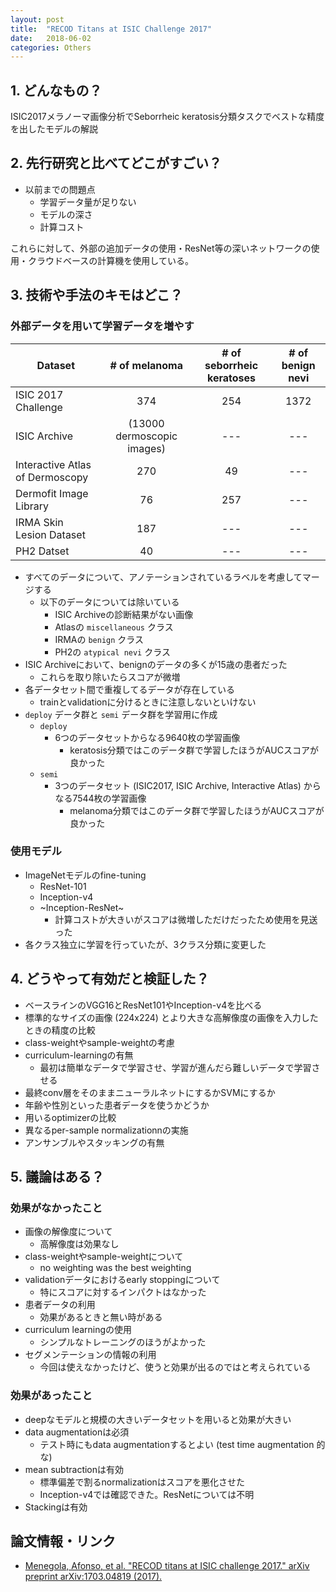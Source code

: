 ```yaml
---
layout: post
title:  "RECOD Titans at ISIC Challenge 2017"
date:   2018-06-02
categories: Others
---
```


## 1. どんなもの？

ISIC2017メラノーマ画像分析でSeborrheic keratosis分類タスクでベストな精度を出したモデルの解説

## 2. 先行研究と比べてどこがすごい？

- 以前までの問題点
  - 学習データ量が足りない
  - モデルの深さ
  - 計算コスト

これらに対して、外部の追加データの使用・ResNet等の深いネットワークの使用・クラウドベースの計算機を使用している。

## 3. 技術や手法のキモはどこ？

### 外部データを用いて学習データを増やす

| Dataset                         | # of melanoma | # of seborrheic keratoses | # of benign nevi |
|---------------------------------|:-------------:|:-------------------------:|:----------------:|
| ISIC 2017 Challenge             | 374           | 254                       | 1372             |
| ISIC Archive                    | (13000 dermoscopic images) | ---          | ---              |
| Interactive Atlas of Dermoscopy | 270           | 49                        | ---              |
| Dermofit Image Library          | 76            | 257                       | ---              |
| IRMA Skin Lesion Dataset        | 187           | ---                       | ---              |
| PH2 Datset                      | 40            | ---                       | ---              |

- すべてのデータについて、アノテーションされているラベルを考慮してマージする
  - 以下のデータについては除いている
    - ISIC Archiveの診断結果がない画像
    - Atlasの `miscellaneous` クラス
    - IRMAの `benign` クラス
    - PH2の `atypical nevi` クラス
- ISIC Archiveにおいて、benignのデータの多くが15歳の患者だった
  - これらを取り除いたらスコアが微増
- 各データセット間で重複してるデータが存在している
  - trainとvalidationに分けるときに注意しないといけない
- `deploy` データ群と `semi` データ群を学習用に作成
  - `deploy`
    - 6つのデータセットからなる9640枚の学習画像
      - keratosis分類ではこのデータ群で学習したほうがAUCスコアが良かった
  - `semi` 
    - 3つのデータセット (ISIC2017, ISIC Archive, Interactive Atlas) からなる7544枚の学習画像
      - melanoma分類ではこのデータ群で学習したほうがAUCスコアが良かった

### 使用モデル

- ImageNetモデルのfine-tuning
  - ResNet-101
  - Inception-v4
  - ~Inception-ResNet~
    - 計算コストが大きいがスコアは微増しただけだったため使用を見送った
- 各クラス独立に学習を行っていたが、3クラス分類に変更した

## 4. どうやって有効だと検証した？

- ベースラインのVGG16とResNet101やInception-v4を比べる
- 標準的なサイズの画像 (224x224) とより大きな高解像度の画像を入力したときの精度の比較
- class-weightやsample-weightの考慮
- curriculum-learningの有無
  - 最初は簡単なデータで学習させ、学習が進んだら難しいデータで学習させる
- 最終conv層をそのままニューラルネットにするかSVMにするか
- 年齢や性別といった患者データを使うかどうか
- 用いるoptimizerの比較
- 異なるper-sample normalizationnの実施
- アンサンブルやスタッキングの有無

## 5. 議論はある？
### 効果がなかったこと
- 画像の解像度について
  - 高解像度は効果なし
- class-weightやsample-weightについて
  - no weighting was the best weighting
- validationデータにおけるearly stoppingについて
  - 特にスコアに対するインパクトはなかった
- 患者データの利用
  - 効果があるときと無い時がある
- curriculum learningの使用
  - シンプルなトレーニングのほうがよかった
- セグメンテーションの情報の利用
  - 今回は使えなかったけど、使うと効果が出るのではと考えられている

### 効果があったこと
- deepなモデルと規模の大きいデータセットを用いると効果が大きい
- data augmentationは必須
  - テスト時にもdata augmentationするとよい (test time augmentation 的な)
- mean subtractionは有効
  - 標準偏差で割るnormalizationはスコアを悪化させた
  - Inception-v4では確認できた。ResNetについては不明
- Stackingは有効

## 論文情報・リンク

- [Menegola, Afonso, et al. "RECOD titans at ISIC challenge 2017." arXiv preprint arXiv:1703.04819 (2017).](https://arxiv.org/abs/1703.04819)
